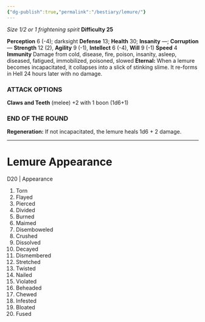 ```yaml
---
{"dg-publish":true,"permalink":"/bestiary/lemure/"}
---
```


*Size 1/2 or 1 frightening spirit*
**Difficulty 25**

**Perception** 6 (-4); darksight 
**Defense** 13; **Health** 30; **Insanity** —; **Corruption** — 
**Strength** 12 (2), **Agility** 9 (-1), **Intellect** 6 (-4), **Will** 9 (-1) 
**Speed** 4
**Immunity** Damage from cold, disease, fire, poison, insanity, asleep, diseased, fatigued, immobilized, poisoned, slowed
**Eternal:** When a lemure becomes incapacitated, it collapses into a slick of stinking slime. It re-forms in Hell 24 hours later with no damage.
### ATTACK OPTIONS
**Claws and Teeth** (melee) +2 with 1 boon (1d6+1)
### END OF THE ROUND
**Regeneration:** If not incapacitated, the lemure heals 1d6 + 2 damage.
- - -
# Lemure Appearance

D20 | Appearance

1. Torn
2. Flayed
3. Pierced
4. Divided
5. Burned
6. Maimed
7. Disemboweled
8. Crushed
9. Dissolved
10. Decayed
11. Dismembered
12. Stretched
13. Twisted
14. Nailed
15. Violated
16. Beheaded
17. Chewed
18. Infested
19. Bloated
20. Fused